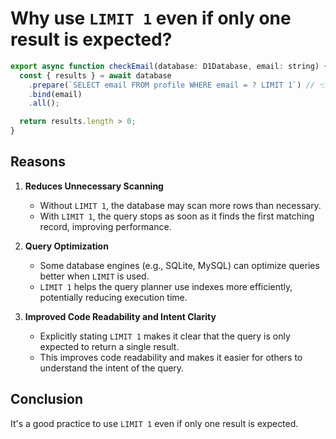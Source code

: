 # Why use `LIMIT 1` even if only one result is expected?

```js
export async function checkEmail(database: D1Database, email: string) {
  const { results } = await database
    .prepare(`SELECT email FROM profile WHERE email = ? LIMIT 1`) // 👈
    .bind(email)
    .all();

  return results.length > 0;
}
```

## Reasons

1. **Reduces Unnecessary Scanning**

   - Without `LIMIT 1`, the database may scan more rows than necessary.
   - With `LIMIT 1`, the query stops as soon as it finds the first matching record, improving performance.

2. **Query Optimization**

   - Some database engines (e.g., SQLite, MySQL) can optimize queries better when `LIMIT` is used.
   - `LIMIT 1` helps the query planner use indexes more efficiently, potentially reducing execution time.

3. **Improved Code Readability and Intent Clarity**
   - Explicitly stating `LIMIT 1` makes it clear that the query is only expected to return a single result.
   - This improves code readability and makes it easier for others to understand the intent of the query.

## Conclusion

It's a good practice to use `LIMIT 1` even if only one result is expected.
